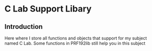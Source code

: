 # C Lab Support Libary

## Introduction
Here where I store all functions and objects that support for my subject named C Lab. Some functions in PRF192lib still help you in this subject
